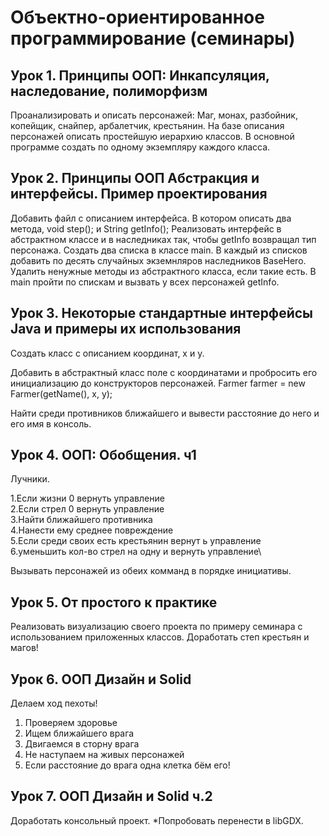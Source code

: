 # Объектно-ориентированное программирование (семинары)
## Урок 1. Принципы ООП: Инкапсуляция, наследование, полиморфизм

Проанализировать и описать персонажей: Маг, монах, разбойник, копейщик, снайпер, арбалетчик, крестьянин. На базе описания персонажей описать простейшую иерархию классов. В основной программе создать по одному экземпляру каждого класса.

## Урок 2. Принципы ООП Абстракция и интерфейсы. Пример проектирования

Добавить файл с описанием интерфейса. В котором описать два метода, void step(); и String getInfo(); Реализовать интерфейс в абстрактном классе и в наследниках так, чтобы getInfo возвращал тип персонажа. Создать два списка в классе main. В каждый из списков добавить по десять случайных экземнляров наследников BaseHero. Удалить ненужные методы из абстрактного класса, если такие есть. В main пройти по спискам и вызвать у всех персонажей getInfo.

## Урок 3. Некоторые стандартные интерфейсы Java и примеры их использования

Создать класс с описанием координат, x и y.

Добавить в абстрактный класс поле с координатами и пробросить его инициализацию до конструкторов персонажей. Farmer farmer = new Farmer(getName(), x, y);

Найти среди противников ближайшего и вывести расстояние до него и его имя в консоль.

## Урок 4. ООП: Обобщения. ч1

Лучники.

1.Если жизни 0 вернуть управление \
2.Если стрел 0 вернуть управление\
3.Найти ближайшего противника\
4.Нанести ему среднее повреждение\
5.Если среди своих есть крестьянин вернут ь управление\
6.уменьшить кол-во стрел на одну и вернуть управление\

Вызывать персонажей из обеих комманд в порядке инициативы.


## Урок 5. От простого к практике

Реализовать визуализацию своего проекта по примеру семинара с использованием приложенных классов. Доработать степ крестьян и магов!


## Урок 6. ООП Дизайн и Solid

Делаем ход пехоты!
1. Проверяем здоровье
2. Ищем ближайшего врага
3. Двигаемся в сторну врага
4. Не наступаем на живых персонажей
5. Если расстояние до врага одна клетка бём его!


## Урок 7. ООП Дизайн и Solid ч.2

Доработать консольный проект. *Попробовать перенести в libGDX.
